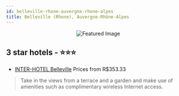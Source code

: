 ```yaml
---
id: belleville-rhone-auvergne-rhone-alpes
title: Belleville (Rhone), Auvergne-Rhône-Alpes
---
```


<center><img src="https://i.travelapi.com/hotels/2000000/1390000/1382900/1382829/cb02f3ae_z.jpg" alt="Featured Image" /></center>


##  3 star hotels - ⭐️⭐️⭐️

-    [INTER-HOTEL Belleville](https://us.hurb.com/hotels/belleville-rhone/inter-hotel-belleville-JNP-JP676338?cmp=18055) Prices from R$353.33
   > Take in the views from a terrace and a garden and make use of amenities such as complimentary wireless Internet access.
